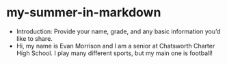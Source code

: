 # my-summer-in-markdown

- Introduction: Provide your name, grade, and any basic information you’d like to share.
- Hi, my name is Evan Morrison and I am a senior at Chatsworth Charter High School. I play many different sports, but my main one is football!
